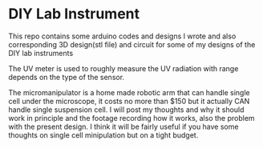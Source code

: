 # DIY Lab Instrument
This repo contains some arduino codes and designs I wrote and also corresponding 3D design(stl file) and circuit for some of my designs of the DIY lab instruments 

The UV meter is used to roughly measure the UV radiation with range depends on the type of the sensor. 

The micromanipulator is a home made robotic arm that can handle single cell under the microscope, it costs no more than $150 but it actually CAN handle single suspension cell. I will post my thoughts and why it should work in principle and the footage recording how it works, also the problem with the present design. I think it will be fairly useful if you have some thoughts on single cell minipulation but on a tight budget.

